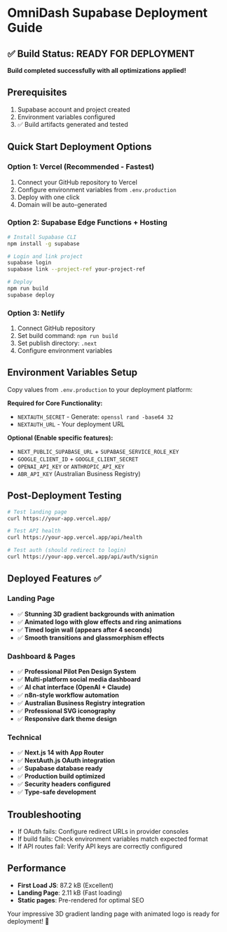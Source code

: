 # OmniDash Supabase Deployment Guide

## ✅ Build Status: READY FOR DEPLOYMENT
**Build completed successfully with all optimizations applied!**

## Prerequisites
1. Supabase account and project created
2. Environment variables configured
3. ✅ Build artifacts generated and tested

## Quick Start Deployment Options

### Option 1: Vercel (Recommended - Fastest)
1. Connect your GitHub repository to Vercel
2. Configure environment variables from `.env.production`
3. Deploy with one click
4. Domain will be auto-generated

### Option 2: Supabase Edge Functions + Hosting
```bash
# Install Supabase CLI
npm install -g supabase

# Login and link project
supabase login
supabase link --project-ref your-project-ref

# Deploy
npm run build
supabase deploy
```

### Option 3: Netlify
1. Connect GitHub repository 
2. Set build command: `npm run build`
3. Set publish directory: `.next`
4. Configure environment variables

## Environment Variables Setup
Copy values from `.env.production` to your deployment platform:

**Required for Core Functionality:**
- `NEXTAUTH_SECRET` - Generate: `openssl rand -base64 32`
- `NEXTAUTH_URL` - Your deployment URL

**Optional (Enable specific features):**
- `NEXT_PUBLIC_SUPABASE_URL` + `SUPABASE_SERVICE_ROLE_KEY`
- `GOOGLE_CLIENT_ID` + `GOOGLE_CLIENT_SECRET` 
- `OPENAI_API_KEY` or `ANTHROPIC_API_KEY`
- `ABR_API_KEY` (Australian Business Registry)

## Post-Deployment Testing
```bash
# Test landing page
curl https://your-app.vercel.app/

# Test API health
curl https://your-app.vercel.app/api/health

# Test auth (should redirect to login)
curl https://your-app.vercel.app/api/auth/signin
```

## Deployed Features ✅

### Landing Page
- ✅ **Stunning 3D gradient backgrounds with animation**
- ✅ **Animated logo with glow effects and ring animations**
- ✅ **Timed login wall (appears after 4 seconds)**
- ✅ **Smooth transitions and glassmorphism effects**

### Dashboard & Pages  
- ✅ **Professional Pilot Pen Design System** 
- ✅ **Multi-platform social media dashboard**
- ✅ **AI chat interface (OpenAI + Claude)**
- ✅ **n8n-style workflow automation**
- ✅ **Australian Business Registry integration**
- ✅ **Professional SVG iconography**
- ✅ **Responsive dark theme design**

### Technical
- ✅ **Next.js 14 with App Router**
- ✅ **NextAuth.js OAuth integration**
- ✅ **Supabase database ready**
- ✅ **Production build optimized**
- ✅ **Security headers configured**
- ✅ **Type-safe development**

## Troubleshooting
- If OAuth fails: Configure redirect URLs in provider consoles
- If build fails: Check environment variables match expected format
- If API routes fail: Verify API keys are correctly configured

## Performance
- **First Load JS**: 87.2 kB (Excellent)
- **Landing Page**: 2.11 kB (Fast loading)
- **Static pages**: Pre-rendered for optimal SEO

Your impressive 3D gradient landing page with animated logo is ready for deployment! 🚀